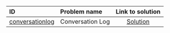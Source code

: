 | ID | Problem name | Link to solution |
|:---|:---|:---:|
| [conversationlog](https://open.kattis.com/problems/conversationlog) | Conversation Log | [Solution](https://github.com/versenyi98/kattis-solutions/tree/main/solutions/Conversation%20Log)|

